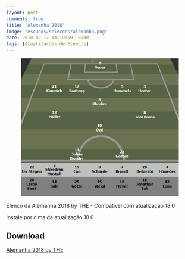 ```yaml
---
layout: post
comments: true
title: "Alemanha 2018"
image: "escudos/selecoes/alemanha.png"
date: 2018-02-17 14:19:59 -0200
tags: [Atualizações de Elencos]
---
```


<figure>
	<img src="/assets/img/elencos/2018/selecoes/alemanha.jpg" alt="Elenco da Alemanha 2018" title="Elenco da Alemanha 2018">
</figure>

Elenco da Alemanha 2018 by THE - Compatível com atualização 18.0

Instale por cima da atualização 18.0

<h2>Download</h2>
<div class="download">
  <a class="download-button" href="https://goo.gl/1aPqy8" data-filesize="2.3 MB">Alemanha 2018 by THE</a>
</div>